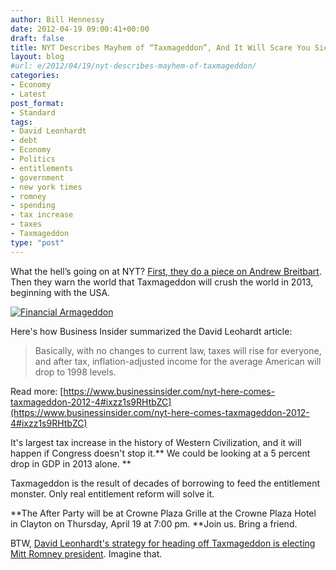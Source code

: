 ```yaml
---
author: Bill Hennessy
date: 2012-04-19 09:00:41+00:00
draft: false
title: NYT Describes Mayhem of “Taxmageddon”, And It Will Scare You Sick
layout: blog
#url: e/2012/04/19/nyt-describes-mayhem-of-taxmageddon/
categories:
- Economy
- Latest
post_format:
- Standard
tags:
- David Leonhardt
- debt
- Economy
- Politics
- entitlements
- government
- new york times
- romney
- spending
- tax increase
- taxes
- Taxmageddon
type: "post"
---
```


What the hell’s going on at NYT?  [First, they do a piece on Andrew Breitbart](https://wp.me/p1rM8l-36C). Then they warn the world that Taxmageddon will crush the world in 2013, beginning with the USA.

[![Financial Armageddon](https://ludicrite.files.wordpress.com/2012/04/financial-armageddon.jpg)
](https://ludicrite.files.wordpress.com/2012/04/financial-armageddon.jpg)

Here's how Business Insider summarized the David Leohardt article:


> Basically, with no changes to current law, taxes will rise for everyone, and after tax, inflation-adjusted income for the average American will drop to 1998 levels.

Read more: [https://www.businessinsider.com/nyt-here-comes-taxmageddon-2012-4#ixzz1s9RHtbZC](https://www.businessinsider.com/nyt-here-comes-taxmageddon-2012-4#ixzz1s9RHtbZC)


It's largest tax increase in the history of Western Civilization, and it will happen if Congress doesn't stop it.** We could be looking at a 5 percent drop in GDP in 2013 alone.  **

Taxmageddon is the result of decades of borrowing to feed the entitlement monster. Only real entitlement reform will solve it.

**The After Party will be at Crowne Plaza Grille at the Crowne Plaza Hotel in Clayton on Thursday, April 19 at 7:00 pm.  **Join us.  Bring a friend.

BTW, [David Leonhardt's strategy for heading off Taxmageddon is electing Mitt Romney president](https://www.nytimes.com/2012/04/15/sunday-review/coming-soon-taxmageddon.html?_r=2&ref=opinion&pagewanted=all).  Imagine that.
